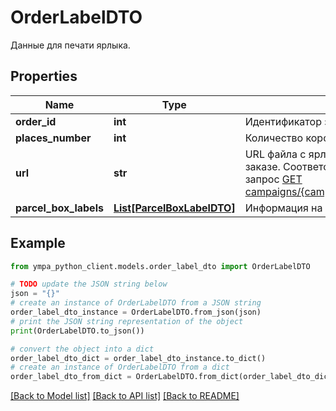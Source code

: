 # OrderLabelDTO

Данные для печати ярлыка.

## Properties

Name | Type | Description | Notes
------------ | ------------- | ------------- | -------------
**order_id** | **int** | Идентификатор заказа. | 
**places_number** | **int** | Количество коробок в заказе. | 
**url** | **str** | URL файла с ярлыками‑наклейками на все коробки в заказе.  Соответствует URL, по которому выполняется запрос [GET campaigns/{campaignId}/orders/{orderId}/delivery/labels](../../reference/orders/generateOrderLabels.md).  | 
**parcel_box_labels** | [**List[ParcelBoxLabelDTO]**](ParcelBoxLabelDTO.md) | Информация на ярлыке. | 

## Example

```python
from ympa_python_client.models.order_label_dto import OrderLabelDTO

# TODO update the JSON string below
json = "{}"
# create an instance of OrderLabelDTO from a JSON string
order_label_dto_instance = OrderLabelDTO.from_json(json)
# print the JSON string representation of the object
print(OrderLabelDTO.to_json())

# convert the object into a dict
order_label_dto_dict = order_label_dto_instance.to_dict()
# create an instance of OrderLabelDTO from a dict
order_label_dto_from_dict = OrderLabelDTO.from_dict(order_label_dto_dict)
```
[[Back to Model list]](../README.md#documentation-for-models) [[Back to API list]](../README.md#documentation-for-api-endpoints) [[Back to README]](../README.md)



